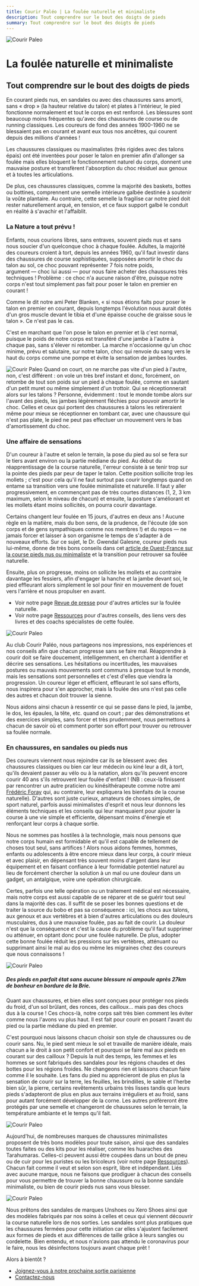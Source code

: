 ```yaml
---
title: Courir Paléo | La foulée naturelle et minimaliste
description: Tout comprendre sur le bout des doigts de pieds
summary: Tout comprendre sur le bout des doigts de pieds
---
```

![Courir Paleo](/assets/images/CourirPaleo_course_Corse_Balagne_sentier_sandale_1200px.jpg)
# La foulée naturelle et minimaliste
## Tout comprendre sur le bout des doigts de pieds

En courant pieds nus, en sandales ou avec des chaussures sans amorti, sans «&nbsp;drop&nbsp;» (la hauteur relative du talon) et plates à l'intérieur, le pied fonctionne normalement et tout le corps en est renforcé. Les blessures sont beaucoup moins fréquentes qu'avec des chaussures de course ou de running classiques.  Les coureurs de fond des années 1900-1960 ne se blessaient pas en courant et avant eux tous nos ancêtres, qui courent depuis des millions d'années&nbsp;!

Les chaussures classiques ou maximalistes (très rigides avec des talons épais) ont été inventées pour poser le talon en premier afin d'allonger sa foulée mais elles bloquent le fonctionnement naturel du corps, donnent une mauvaise posture et transfèrent l'absorption du choc résiduel aux genoux et à toutes les articulations.

De plus, ces chaussures classiques, comme la majorité des baskets, bottes ou bottines, comprennent une semelle intérieure galbée destinée à soutenir la voûte plantaire. Au contraire, cette semelle la fragilise car notre pied doit rester naturellement arqué, en tension, et ce faux support galbé le conduit en réalité à s'avachir et l'affaiblit.

### La Nature a tout prévu&nbsp;!

Enfants, nous courions libres, sans entraves, souvent pieds nus et sans nous soucier d'un quelconque choc à chaque foulée. Adultes, la majorité des coureurs croient à tort, depuis les années 1960, qu'il faut investir dans des chaussures de course sophistiquées, supposées amortir le choc du talon au sol, ce choc pouvant représenter 7 fois notre poids, argument&nbsp;&mdash;&nbsp;choc lui aussi&nbsp;&mdash;&nbsp;pour nous faire acheter des chaussures très techniques&nbsp;! Problème&nbsp;: ce choc n'a aucune raison d'être, puisque notre corps n'est tout simplement pas fait pour poser le talon en premier en courant&nbsp;!

Comme le dit notre ami Peter Blanken, «&nbsp;si nous étions faits pour poser le talon en premier en courant, depuis longtemps l'évolution nous aurait dotés d'un gros muscle devant le tibia et d'une épaisse couche de graisse sous le talon&nbsp;». Ce n'est pas le cas. 

C'est en marchant que l'on pose le talon en premier et là c'est normal, puisque le poids de notre corps est transféré d'une jambe à l'autre à chaque pas, sans s'élever ni retomber. La marche n'occasionne qu'un choc minime, prévu et salutaire, sur notre talon, choc qui renvoie du sang vers le haut du corps comme une pompe et évite la sensation de jambes lourdes.

![Courir Paleo](/assets/images/CourirPaleo_foulee_Parc-Montsouris_pieds_1200px.jpg)
Quand on court, on ne marche pas vite d'un pied à l'autre, non, c'est différent&nbsp;: on vole un très bref instant et donc, forcément, on retombe de tout son poids sur un pied à chaque foulée, comme en sautant d'un petit muret ou même simplement d'un trottoir. Qui se réceptionnerait alors sur les talons&nbsp;? Personne, évidemment&nbsp;: tout le monde tombe alors sur l'avant des pieds, les jambes légèrement fléchies pour pouvoir amortir le choc. Celles et ceux qui portent des chaussures à talons les retireraient même pour mieux se réceptionner en tombant car, avec une chaussure qui n'est pas plate, le pied ne peut pas effectuer un mouvement vers le bas d'amortissement du choc.

### Une affaire de sensations
D'un coureur à l'autre et selon le terrain, la pose du pied au sol se fera sur le tiers avant environ ou la partie médiane du pied. Au début du réapprentissage de la course naturelle, l'erreur consiste à se tenir trop sur la pointe des pieds par peur de taper le talon. Cette position sollicite trop les mollets&nbsp;; c'est pour cela qu'il ne faut surtout pas courir longtemps quand on entame sa transition vers une foulée minimaliste et naturelle. Il faut y aller progressivement, en commençant pas de très courtes distances (1, 2, 3&nbsp;km maximum, selon le niveau de chacun) et ensuite, la posture s'améliorant et les mollets étant moins sollicités, on pourra courir davantage.

Certains changent leur foulée en 15 jours, d'autres en deux ans&nbsp;! Aucune règle en la matière, mais du bon sens, de la prudence, de l'écoute (de son corps et de gens sympathiques comme nos membres&nbsp;!) et du repos&nbsp;&mdash;&nbsp;ne jamais forcer et laisser à son organisme le temps de s'adapter à de nouveaux efforts. Sur ce sujet, le Dr. Gwendal Galesne, coureur pieds nus lui-même, donne de très bons conseils dans cet [article de Ouest-France sur la course pieds nus ou minimaliste](https://www.ouest-france.fr/sport/running/running-courir-pieds-nus-qu-en-penser-5724359) et la transition pour retrouver sa foulée naturelle.

Ensuite, plus on progresse, moins on sollicite les mollets et au contraire davantage les fessiers, afin d'engager la hanche et la jambe devant soi, le pied effleurant alors simplement le sol pour finir en mouvement de fouet vers l'arrière et nous propulser en avant.

- Voir notre page [Revue de presse](/presse) pour d'autres articles sur la foulée naturelle.
- Voir notre page [Ressources](/ressources) pour d'autres conseils, des liens vers des livres et des coachs spécialistes de cette foulée.

![Courir Paleo](/assets/images/CourirPaleo_atelier_Bois-de-Vincennes_2017_foulees_1200px.jpg)

Au club Courir Paléo, nous partageons nos impressions, nos expériences et nos conseils afin que chacun progresse sans se faire mal. Réapprendre à courir doit se faire doucement, intelligemment, en cherchant à identifier et décrire ses sensations. Les hésitations ou incertitudes, les mauvaises postures ou mauvais mouvements sont communs à presque tout le monde, mais les sensations sont personnelles et c'est d'elles que viendra la progression. Un coureur léger et efficient, effleurant le sol sans efforts, nous inspirera pour s'en approcher, mais la foulée des uns n'est pas celle des autres et chacun doit trouver la sienne.

Nous aidons ainsi chacun à ressentir ce qui se passe dans le pied, la jambe, le dos, les épaules, la tête, etc. quand on court&nbsp;; par des démonstrations et des exercices simples, sans forcer et très prudemment, nous permettons à chacun de savoir où et comment porter son effort pour trouver ou retrouver sa foulée normale.

### En chaussures, en sandales ou pieds nus

Des coureurs viennent nous rejoindre car ils se blessent avec des chaussures classiques ou bien car leur médecin ou kiné leur a dit, à tort, qu'ils devaient passer au vélo ou à la natation, alors qu'ils peuvent encore courir 40 ans s'ils retrouvent leur foulée d'enfant&nbsp;! (NB&nbsp;: ceux-là finissent par rencontrer un autre praticien ou kinésithérapeute comme notre ami [Frédéric Foray](https://lacliniqueducoureur.com/certifie/?id=35231) qui, au contraire, leur expliquera les bienfaits de la course naturelle). D'autres sont juste curieux, amateurs de choses simples, de sport naturel, parfois aussi minimalistes d'esprit et nous leur donnons les éléments techniques et les conseils qui leur manquaient pour ajouter la course à une vie simple et efficiente, dépensant moins d'énergie et renforçant leur corps à chaque sortie.

Nous ne sommes pas hostiles à la technologie, mais nous pensons que notre corps humain est formidable et qu'il est capable de tellement de choses tout seul, sans artifices&nbsp;! Alors nous aidons femmes, hommes, enfants ou adolescents à être encore mieux dans leur corps, à courir mieux et avec plaisir, en dépensant très souvent moins d'argent dans leur équipement et en faisant confiance à leur formidable potentiel naturel au lieu de forcément chercher la solution à un mal ou une douleur dans un gadget, un antalgique, voire une opération chirurgicale.

Certes, parfois une telle opération ou un traitement médical est nécessaire, mais notre corps est aussi capable de se réparer et de se guérir tout seul dans la majorité des cas. Il suffit de se poser les bonnes questions et de traiter la source du bobo et pas sa conséquence&nbsp;: ici, les chocs aux talons, aux genoux et aux vertèbres et à bien d'autres articulations ou des douleurs musculaires, dus à une mauvaise foulée, pas au fait de courir. La douleur n'est que la conséquence et c'est la cause du problème qu'il faut supprimer ou atténuer, en optant donc pour une foulée naturelle. De plus, adopter cette bonne foulée réduit les pressions sur les vertèbres, atténuant ou supprimant ainsi le mal au dos ou même les migraines chez des coureurs que nous connaissons&nbsp;!

![Courir Paleo](/assets/images/CourirPaleo_course_IdF_sandales_pierres_1200px.jpg)
##### Des pieds en parfait état sans aucune blessure ni ampoule après 27km de bonheur en bordure de la Brie.

Quant aux chaussures, et bien elles sont conçues pour protéger nos pieds du froid, d'un sol brûlant, des ronces, des cailloux... mais pas des chocs dus à la course&nbsp;! Ces chocs-là, notre corps sait très bien comment les éviter comme nous l'avons vu plus haut. Il est fait pour courir en posant l'avant du pied ou la partie médiane du pied en premier.

C'est pourquoi nous laissons chacun choisir son style de chaussures ou de courir sans. Nu, le pied sent mieux le sol et travaille de manière idéale, mais chacun a le droit à son petit confort et pourquoi se faire mal aux pieds en courant sur des cailloux&nbsp;? Depuis la nuit des temps, les femmes et les hommes se sont fabriqués des sandales pour les régions chaudes et des bottes pour les régions froides. Ne changeons rien et laissons chacun faire comme il le souhaite. Les fans du pied nu apprécieront de plus en plus la sensation de courir sur la terre, les feuilles, les brindilles, le sable et l'herbe bien sûr, la pierre, certains revêtements urbains très lisses tandis que leurs pieds s'adapteront de plus en plus aux terrains irréguliers et au froid, sans pour autant forcément développer de la corne. Les autres préfèreront être protégés par une semelle et changeront de chaussures selon le terrain, la température ambiante et le temps qu'il fait.

![Courir Paleo](/assets/images/CourirPaleo_Vincennes_VFF_1080px.jpg)

Aujourd'hui, de nombreuses marques de chaussures minimalistes proposent de très bons modèles pour toute saison, ainsi que des sandales toutes faites ou des kits pour les réaliser, comme les huaraches des Tarahumaras. Celles-ci peuvent aussi être coupées dans un bout de pneu ou de cuir pour les puristes ou les bricoleurs (voir notre page [Ressources](/ressources)). Chacun fait comme il veut et selon son esprit, libre et indépendant. Liés avec aucune marque, nous ne faisons que prodiguer à chacun des conseils pour vous permettre de trouver la bonne chaussure ou la bonne sandale minimaliste, ou bien de courir pieds nus sans vous blesser.

![Courir Paleo](/assets/images/CourirPaleo_course_sorties_sandales_pret_1200px.jpg)

Nous prêtons des sandales de marques Unshoes ou Xero Shoes ainsi que des modèles fabriqués par nos soins à celles et ceux qui viennent découvrir la course naturelle lors de nos sorties. Les sandales sont plus pratiques que les chaussures fermées pour cette initiation car elles s'ajustent facilement aux formes de pieds et aux différences de taille grâce à leurs sangles ou cordelette. Bien entendu, et nous n'avions pas attendu le coronavirus pour le faire, nous les désinfectons toujours avant chaque prêt&nbsp;!

Alors à bientôt&nbsp;?

- [Joignez-vous à notre prochaine sortie parisienne](/sorties)
- [Contactez-nous](/contact)
